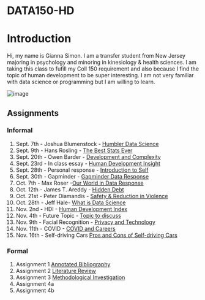 # DATA150-HD

# Introduction
Hi, my name is Gianna Simon. I am a transfer student from New Jersey majoring in psychology and minoring in kinesiology & health sciences. I am taking this class to fufill my Coll 150 requirement and also because I find the topic of human development to be super interesting. I am not very familiar with data science or programming but I am willing to learn.

![image](https://user-images.githubusercontent.com/89987918/135104009-20295c92-cc15-4e96-b1c0-334db61d005f.png)
## Assignments
### Informal
1. Sept. 7th - Joshua Blumenstock - [Humbler Data Science](blumenstock.md)
2. Sept. 9th - Hans Rosling - [The Best Stats Ever](rosling.md) 
3. Sept. 20th - Owen Barder - [Development and Complexity](barder.md)
4. Sept. 23rd - In class essay - [Human Development Insight](insight.md)
5. Sept. 28th - Personal response - [Introduction to Self](simon.md)
6. Sept. 30th - Gapminder - [Gapminder Data Response](gapminder.md)
7. Oct. 7th - Max Roser -[Our World in Data Response](roser.md)
8. Oct. 12th - James T. Areddy - [Hidden Debt](areddy.md)
9. Oct. 21st - Peter Diamandis - [Safety & Reduction in Violence](diamandis.md)
10. Oct. 28th - Jeff Hale- [What is Data Science](hale.md)
11. Nov. 2nd - HDI - [Human Development Index](hdi.md)
12. Nov. 4th - Future Topic - [Topic to discuss](topic.md)
13. Nov. 9th - Facial Recognition - [Privacy and Technology](recognition.md)
14. Nov. 11th - COVID - [COVID and Careers](covid.md)
15. Nov. 16th - Self-driving Cars [Pros and Cons of Self-driving Cars](driving.md) 

### Formal
1. Assignment 1 [Annotated Bibliography](annotatedbib.md)
2. Assignment 2 [Literature Review](litreview.md)
3. Assignment 3 [Methodological Investigation](methods.md)
4. Assignment 4a
5. Assignment 4b
